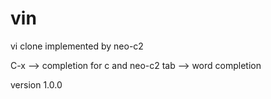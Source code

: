 # vin

vi clone implemented by neo-c2

C-x --> completion for c and neo-c2
tab --> word completion

version 1.0.0

